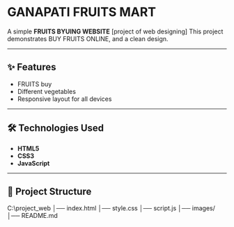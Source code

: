 #  GANAPATI FRUITS MART

A simple **FRUITS BYUING WEBSITE** [project of web designing] 
This project demonstrates BUY FRUITS ONLINE, and a clean design.

---
## ✨ Features
- FRUITS buy  
- Different vegetables
- Responsive layout for all devices  
   

---

## 🛠️ Technologies Used
- **HTML5**  
- **CSS3**  
- **JavaScript**  

---

## 📂 Project Structure
C:\project_web
│── index.html
│── style.css
│── script.js
│── images/
│── README.md

